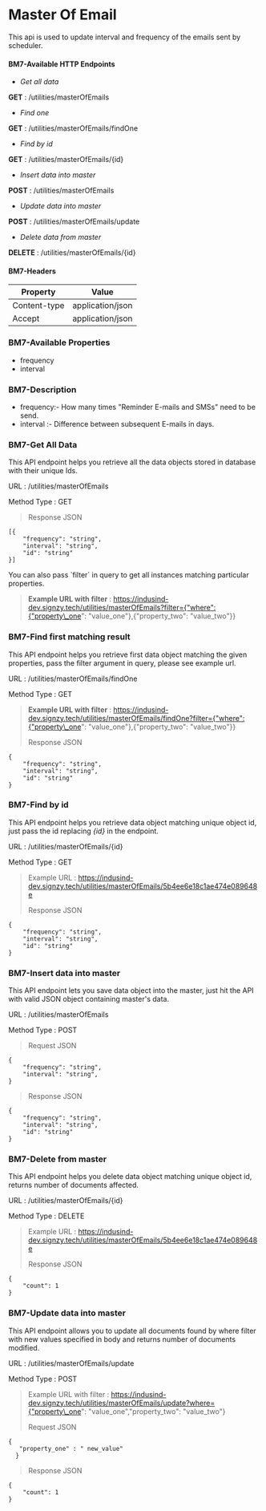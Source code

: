 # Master Of Email

This api is used to update interval and frequency of the emails sent by scheduler.

#### BM7-Available HTTP Endpoints <a href="#bm7-available-http-endpoints" id="bm7-available-http-endpoints"></a>

* _Get all data_

**GET** : /utilities/masterOfEmails

* _Find one_

**GET** : /utilities/masterOfEmails/findOne

* _Find by id_

**GET** : /utilities/masterOfEmails/{id}

* _Insert data into master_

**POST** : /utilities/masterOfEmails

* _Update data into master_

**POST** : /utilities/masterOfEmails/update

* _Delete data from master_

**DELETE** : /utilities/masterOfEmails/{id}

#### BM7-Headers <a href="#bm7-headers" id="bm7-headers"></a>

| Property     | Value            |
| ------------ | ---------------- |
| Content-type | application/json |
| Accept       | application/json |

### BM7-Available Properties <a href="#bm7-available-properties" id="bm7-available-properties"></a>

* frequency
* interval

### BM7-Description  <a href="#bm7-available-properties" id="bm7-available-properties"></a>

* frequency:- How many times "Reminder E-mails and SMSs" need to be send.
* interval :-  Difference between subsequent E-mails in days.&#x20;

### BM7-Get All Data <a href="#bm7-get-all-data" id="bm7-get-all-data"></a>

This API endpoint helps you retrieve all the data objects stored in database with their unique Ids.

URL : /utilities/masterOfEmails

Method Type : GET

> Response JSON

```
[{
    "frequency": "string",
    "interval": "string",
    "id": "string"
}]
```

&#x20;You can also pass \`filter\` in query to get all instances matching particular properties.

> **Example URL with filter** : https://indusind-dev.signzy.tech/utilities/masterOfEmails?filter={"where":{"property\_one": "value\_one"},{"property\_two": "value\_two"\}}

### BM7-Find first matching result <a href="#bm7-find-first-matching-result" id="bm7-find-first-matching-result"></a>

This API endpoint helps you retrieve first data object matching the given properties, pass the filter argument in query, please see example url.

URL : /utilities/masterOfEmails/findOne

Method Type : GET

> **Example URL with filter** : https://indusind-dev.signzy.tech/utilities/masterOfEmails/findOne?filter={"where":{"property\_one": "value\_one"},{"property\_two": "value\_two"\}}
>
> Response JSON

```
{
    "frequency": "string",
    "interval": "string",
    "id": "string"
}
```

### BM7-Find by id <a href="#bm7-find-by-id" id="bm7-find-by-id"></a>

This API endpoint helps you retrieve data object matching unique object id, just pass the id replacing _{id}_ in the endpoint.

URL : /utilities/masterOfEmails/{id}

Method Type : GET

> Example URL : https://indusind-dev.signzy.tech/utilities/masterOfEmails/5b4ee6e18c1ae474e089648e
>
> Response JSON

```
{
    "frequency": "string",
    "interval": "string",
    "id": "string"
}
```

### BM7-Insert data into master <a href="#bm7-insert-data-into-master" id="bm7-insert-data-into-master"></a>

This API endpoint lets you save data object into the master, just hit the API with valid JSON object containing master's data.

URL : /utilities/masterOfEmails

Method Type : POST

> Request JSON

```
{
    "frequency": "string",
    "interval": "string",
}
```

> Response JSON

```
{
    "frequency": "string",
    "interval": "string",
    "id": "string"
}
```

### BM7-Delete from master <a href="#bm7-delete-from-master" id="bm7-delete-from-master"></a>

This API endpoint helps you delete data object matching unique object id, returns number of documents affected.

URL : /utilities/masterOfEmails/{id}

Method Type : DELETE

> Example URL : https://indusind-dev.signzy.tech/utilities/masterOfEmails/5b4ee6e18c1ae474e089648e
>
> Response JSON

```
{
    "count": 1
}
```

### BM7-Update data into master <a href="#bm7-update-data-into-master" id="bm7-update-data-into-master"></a>

This API endpoint allows you to update all documents found by where filter with new values specified in body and returns number of documents modified.

URL : /utilities/masterOfEmails/update

Method Type : POST

> Example URL with filter : https://indusind-dev.signzy.tech/utilities/masterOfEmails/update?where={"property\_one": "value\_one","property\_two": "value\_two"}
>
> Request JSON

```
{
   "property_one" : " new_value"
  }
```

> Response JSON

```
{
    "count": 1
}
```

